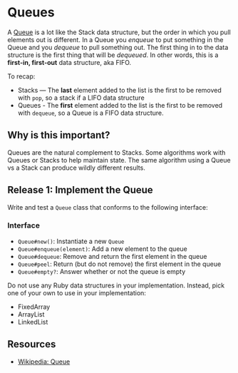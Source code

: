 # Queues

A [Queue](http://en.wikipedia.org/wiki/Queue_%28abstract_data_type%29) is a lot like the Stack data structure, but the order in which you pull elements out is different. In a Queue you _enqueue_ to put something in the Queue and you _dequeue_ to pull something out. The first thing in to the data structure is the first thing that will be _dequeued_. In other words, this is a **first-in, first-out** data structure, aka FIFO.

To recap:
 * Stacks — The **last** element added to the list is the first to be removed with `pop`, so a stack if a LIFO data structure
 * Queues - The **first** element added to the list is the first to be removed with `dequeue`, so a Queue is a FIFO data structure.

## Why is this important?

Queues are the natural complement to Stacks. Some algorithms work with Queues or Stacks to help maintain state. The same algorithm using a Queue vs a Stack can produce wildly different results.

## Release 1: Implement the Queue

Write and test a `Queue` class that conforms to the following interface:

### Interface
- `Queue#new()`: Instantiate a new `Queue`
- `Queue#enqueue(element)`: Add a new element to the queue
- `Queue#dequeue`: Remove and return the first element in the queue
- `Queue#peel`: Return (but do not remove) the first element in the queue
- `Queue#empty?`: Answer whether or not the queue is empty

Do not use any Ruby data structures in your implementation. Instead, pick one of your own to use in your implementation:

 * FixedArray
 * ArrayList
 * LinkedList

## Resources

* [Wikipedia: Queue](http://en.wikipedia.org/wiki/Queue_%28abstract_data_type%29)
